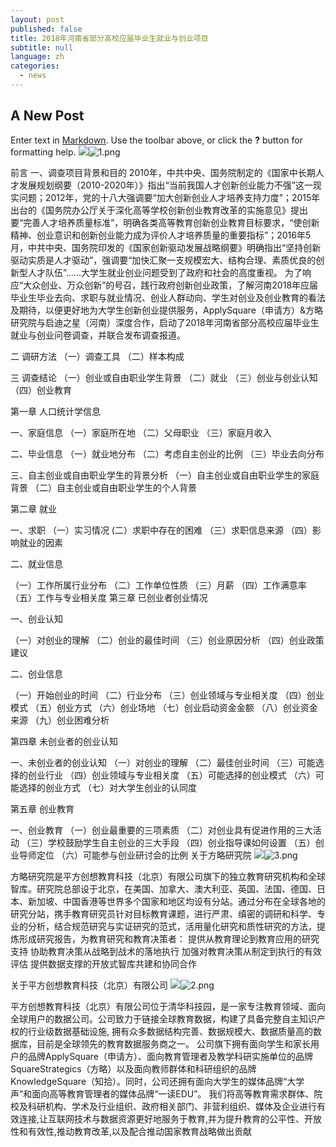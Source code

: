 ```yaml
---
layout: post
published: false
title: 2018年河南省部分高校应届毕业生就业与创业项目
subtitle: null
language: zh
categories:
  - news
---
```

## A New Post

Enter text in [Markdown](http://daringfireball.net/projects/markdown/). Use the toolbar above, or click the **?** button for formatting help.
![]({{site.baseurl}}/image/1.png)![1.png]({{site.baseurl}}/image/1.png)

前言
一、调查项目背景和目的
2010年，中共中央、国务院制定的《国家中长期人才发展规划纲要（2010-2020年）》指出“当前我国人才创新创业能力不强”这一现实问题；2012年，党的十八大强调要“加大创新创业人才培养支持力度”；2015年出台的《国务院办公厅关于深化高等学校创新创业教育改革的实施意见》提出要“完善人才培养质量标准”，明确各类高等教育创新创业教育目标要求，“使创新精神、创业意识和创新创业能力成为评价人才培养质量的重要指标”；2016年5月，中共中央、国务院印发的《国家创新驱动发展战略纲要》明确指出“坚持创新驱动实质是人才驱动”，强调要“加快汇聚一支规模宏大、结构合理、素质优良的创新型人才队伍”……大学生就业创业问题受到了政府和社会的高度重视。
为了响应“大众创业、万众创新”的号召，践行政府创新创业政策，了解河南2018年应届毕业生毕业去向、求职与就业情况、创业人群动向、学生对创业及创业教育的看法及期待，以便更好地为大学生创新创业提供服务，ApplySquare（申请方）&方略研究院与启迪之星（河南）深度合作，启动了2018年河南省部分高校应届毕业生就业与创业问卷调查，并联合发布调查报道。

二 调研方法
（一）调查工具
（二）样本构成

三 调查结论
（一）创业或自由职业学生背景
（二）就业
（三）创业与创业认知
（四）创业教育

第一章 人口统计学信息

一、家庭信息
（一）家庭所在地
（二）父母职业
（三）家庭月收入

二、毕业信息
（一）就业地分布
（二）考虑自主创业的比例
（三）毕业去向分布

三、自主创业或自由职业学生的背景分析
（一）自主创业或自由职业学生的家庭背景
（二）自主创业或自由职业学生的个人背景

第二章 就业
 
 一、求职
（一）实习情况
 (二）求职中存在的困难
（三）求职信息来源
（四）影响就业的因素

二、就业信息

（一）工作所属行业分布
（二）工作单位性质
（三）月薪
（四）工作满意率
（五）工作与专业相关度
第三章 已创业者创业情况

一、创业认知

（一）对创业的理解
（二）创业的最佳时间
（三）创业原因分析
（四）创业政策建议

二、创业信息

（一）开始创业的时间
（二）行业分布
（三）创业领域与专业相关度
（四）创业模式
（五）创业方式
（六）创业场地
（七）创业启动资金金额
（八）创业资金来源
（九）创业困难分析

第四章 未创业者的创业认知

一、未创业者的创业认知
（一）对创业的理解
（二）最佳创业时间
（三）可能选择的创业行业
（四）创业领域与专业相关度
（五）可能选择的创业模式
（六）可能选择的创业方式
（七）对大学生创业的认同度

第五章 创业教育

一、创业教育
（一）创业最重要的三项素质
（二）对创业具有促进作用的三大活动
（三）学校鼓励学生自主创业的三大手段
（四）创业指导课如何设置
（五）创业导师定位
（六）可能参与创业研讨会的比例
关于方略研究院
![]({{site.baseurl}}/image/3.png)![3.png]({{site.baseurl}}/image/3.png)
 
方略研究院是平方创想教育科技（北京）有限公司旗下的独立教育研究机构和全球智库。研究院总部设于北京，在美国、加拿大、澳大利亚、英国、法国、德国、日本、新加坡、中国香港等世界多个国家和地区均设有分站。通过分布在全球各地的研究分站，携手教育研究员针对目标教育课题，进行严肃、缜密的调研和科学、专业的分析，结合规范研究与实证研究的范式，活用量化研究和质性研究的方法，提炼形成研究报告，为教育研究和教育决策者：
提供从教育理论到教育应用的研究支持
协助教育决策从战略到战术的落地执行
加强对教育决策从制定到执行的有效评估
提供数据支撑的开放式智库共建和协同合作

关于平方创想教育科技（北京）有限公司
![]({{site.baseurl}}/image/2.png)![2.png]({{site.baseurl}}/image/2.png)
 
平方创想教育科技（北京）有限公司位于清华科技园，是一家专注教育领域、面向全球用户的数据公司。公司致力于链接全球教育数据，构建了具备完整自主知识产权的行业级数据基础设施, 拥有众多数据结构完善、数据规模大、数据质量高的数据库，目前是全球领先的教育数据服务商之一。
公司旗下拥有面向学生和家长用户的品牌ApplySquare（申请方）、面向教育管理者及教学科研实施单位的品牌SquareStrategics（方略）以及面向教师群体和科研组织的品牌KnowledgeSquare（知拾）。同时，公司还拥有面向大学生的媒体品牌“大学声”和面向高等教育管理者的媒体品牌“一读EDU”。
我们将高等教育需求群体、院校及科研机构、学术及行业组织、政府相关部门、非营利组织、媒体及企业进行有效连接,让互联网技术与数据资源更好地服务于教育,并为提升教育的公平性、开放性和有效性,推动教育改革,以及配合推动国家教育战略做出贡献
